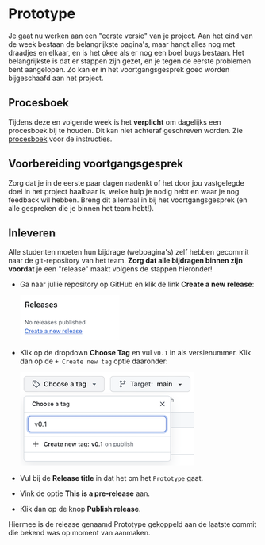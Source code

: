 # Prototype

Je gaat nu werken aan een "eerste versie" van je project. Aan het eind van de week bestaan de belangrijkste pagina's, maar hangt alles nog met draadjes en elkaar, en is het okee als er nog een boel bugs bestaan. Het belangrijkste is dat er stappen zijn gezet, en je tegen de eerste problemen bent aangelopen. Zo kan er in het voortgangsgesprek goed worden bijgeschaafd aan het project.

## Procesboek

Tijdens deze en volgende week is het **verplicht** om dagelijks een procesboek bij te houden. Dit kan niet achteraf geschreven worden. Zie [procesboek](/milestones/process) voor de instructies.

## Voorbereiding voortgangsgesprek

Zorg dat je in de eerste paar dagen nadenkt of het door jou vastgelegde doel in het project haalbaar is, welke hulp je nodig hebt en waar je nog feedback wil hebben. Breng dit allemaal in bij het voortgangsgesprek (en alle gespreken die je binnen het team hebt!).

## Inleveren

Alle studenten moeten hun bijdrage (webpagina's) zelf hebben gecommit naar de git-repository van het team. **Zorg dat alle bijdragen binnen zijn voordat** je een "release" maakt volgens de stappen hieronder!

-   Ga naar jullie repository op GitHub en klik de link **Create a new release**:

    ![](make-release.png)

-   Klik op de dropdown **Choose Tag** en vul `v0.1` in als versienummer. Klik dan op de `+ Create new tag` optie daaronder:

    ![](choose-tag.png)

-   Vul bij de **Release title** in dat het om het `Prototype` gaat.

-   Vink de optie **This is a pre-release** aan.

-   Klik dan op de knop **Publish release**.

Hiermee is de release genaamd Prototype gekoppeld aan de laatste commit die bekend was op moment van aanmaken.
